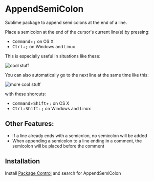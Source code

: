 # AppendSemiColon
Sublime package to append semi colons at the end of a line.

Place a semicolon at the end of the cursor's current line(s) by pressing:
+ <kbd>Command</kbd>+<kbd>;</kbd> on OS X
+ <kbd>Ctrl</kbd>+<kbd>;</kbd> on Windows and Linux

This is especially useful in situations like these:

![cool stuff](http://zippy.gfycat.com/DisfiguredParchedAfricanwilddog.gif)

You can also automatically go to the next line at the same time like this:

![more cool stuff](http://i.imgur.com/66mhs6h.gif)

with these shorcuts:
+ <kbd>Command</kbd>+<kbd>Shift</kbd>+<kbd>;</kbd> on OS X
+ <kbd>Ctrl</kbd>+<kbd>Shift</kbd>+<kbd>;</kbd> on Windows and Linux

## Other Features:
+ If a line already ends with a semicolon, no semicolon will be added
+ When appending a semicolon to a line ending in a comment, the semicolon will be placed before the comment

## Installation

Install [Package Control](https://packagecontrol.io/installation) and search for AppendSemiColon

